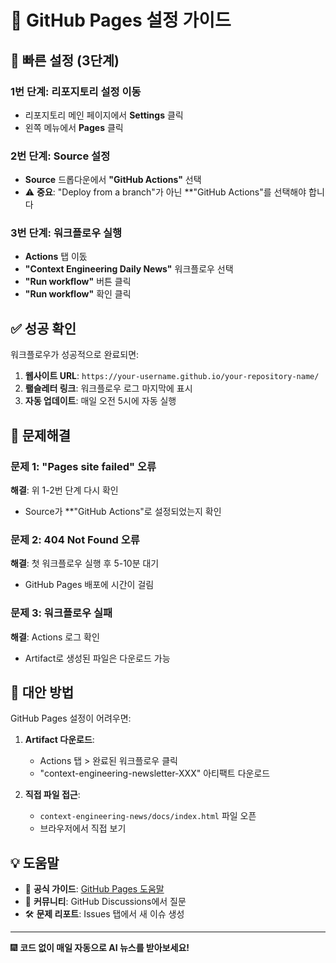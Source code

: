# 📖 GitHub Pages 설정 가이드

## 🚀 빠른 설정 (3단계)

### 1번 단계: 리포지토리 설정 이동
- 리포지토리 메인 페이지에서 **Settings** 클릭
- 왼쪽 메뉴에서 **Pages** 클릭

### 2번 단계: Source 설정
- **Source** 드롭다운에서 **"GitHub Actions"** 선택
- ⚠️ **중요**: "Deploy from a branch"가 아닌 **"GitHub Actions"를 선택해야 합니다

### 3번 단계: 워크플로우 실행
- **Actions** 탭 이돘
- **"Context Engineering Daily News"** 워크플로우 선택
- **"Run workflow"** 버튼 클릭
- **"Run workflow"** 확인 클릭

## ✅ 성공 확인

워크플로우가 성공적으로 완료되면:

1. **웹사이트 URL**: `https://your-username.github.io/your-repository-name/`
2. **뢜슬레터 링크**: 워크플로우 로그 마지막에 표시
3. **자동 업데이트**: 매일 오전 5시에 자동 실행

## 🔧 문제해결

### 문제 1: "Pages site failed" 오류
**해결**: 위 1-2번 단계 다시 확인
- Source가 **"GitHub Actions"로 설정되었는지 확인

### 문제 2: 404 Not Found 오류
**해결**: 첫 워크플로우 실행 후 5-10분 대기
- GitHub Pages 배포에 시간이 걸림

### 문제 3: 워크플로우 실패
**해결**: Actions 로그 확인
- Artifact로 생성된 파일은 다운로드 가능

## 📁 대안 방법

GitHub Pages 설정이 어려우면:

1. **Artifact 다운로드**:
   - Actions 탭 > 완료된 워크플로우 클릭
   - "context-engineering-newsletter-XXX" 아티팩트 다운로드

2. **직접 파일 접근**:
   - `context-engineering-news/docs/index.html` 파일 오픈
   - 브라우저에서 직접 보기

## 💡 도움말

- 📖 **공식 가이드**: [GitHub Pages 도움말](https://docs.github.com/pages)
- 👥 **커뮤니티**: GitHub Discussions에서 질문
- 🛠️ **문제 리포트**: Issues 탭에서 새 이슈 생성

---

🎆 **코드 없이 매일 자동으로 AI 뉴스를 받아보세요!**
